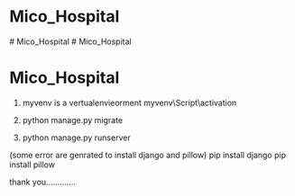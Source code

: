 # Mico_Hospital
#   M i c o _ H o s p i t a l 
 
 # Mico_Hospital
# Mico_Hospital
1. myvenv is a vertualenvieorment
	myvenv\Script\activation
    
2. python manage.py migrate

3. python manage.py runserver


(some error are genrated to install django and pillow)
pip install django
pip install pillow



thank you.............